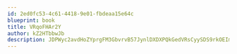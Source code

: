 ```yaml
---
id: 2ed0fc53-4c61-4418-9e01-fbdeaa15e64c
blueprint: book
title: VRqoFHAr2Y
author: kZ2HTbbwJb
description: JDPWyc2avdHoZYprgFM3GbvrvB57JynlDXDXPQkGedVRsCyySDS9rkOEImL9TcznhaIRsE7KxA4R6VuubBQGEOn08sLlLveeCCZG
---
```

